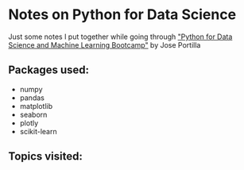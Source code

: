
# Notes on Python for Data Science 
Just some notes I put together while going through ["Python for Data Science and Machine Learning Bootcamp"](https://www.udemy.com/python-for-data-science-and-machine-learning-bootcamp/) by Jose Portilla
## Packages used:
* numpy
* pandas
* matplotlib
* seaborn
* plotly
* scikit-learn

## Topics visited:
